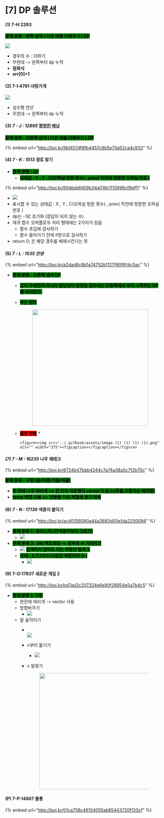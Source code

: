 # \[7] DP 솔루션

#### (1) 7-H:2293

<mark style="background-color:green;">**문제 분류 : 왼쪽 냅색 ( 다른 애들 더해주기 ) DP**</mark>

![](<../.gitbook/assets/image (3) (1) (1) (1).png>)

* 경우의 수 : 더하기
* 무한대 -> 왼쪽부터 dp 누적
* **점화식**
* **arr\[0]=1**

#### (2) 7-I:4781 사탕가게

![](<../.gitbook/assets/image (2) (1) (1) (1).png>)

* 실수형 연산
* 무한대 -> 왼쪽부터 dp 누적&#x20;

#### (3) _7 - J : 12865_ [평범한 배낭](https://www.acmicpc.net/problem/12865)

<mark style="background-color:green;">**문제 분류 : 오른쪽 냅색 ( 다른 애들 더해주기 ) DP**</mark>

{% embed url="http://boj.kr/9bf457df9fb4457c8b5e70a52ca4c933" %}

#### (4) _7 - K : 1513_ 경로 찾기

* <mark style="background-color:green;">**문제 분류 : DP**</mark>
  * <mark style="background-color:green;">**상태값 : X , Y , C(오락실 방문 횟수) , prev( 직전에 방문한 오락실 번호 )**</mark>

{% embed url="http://boj.kr/60dbddfd09b34a019c1115999cf9eff1" %}

* ![](<../.gitbook/assets/image (35).png>)
* 표시할 수 있는 상태값 : X , Y , C(오락실 방문 횟수) , prev( 직전에 방문한 오락실 번호 )
* dp는 -1로 초기화 (정답이 되지 않는 수)
* 재귀 함수 오버플로우 처리 형태에는 2가지가 있음
  * 함수 초입에 검사하기
  * 함수 들어가기 전에 if문으로 검사하기
* return 0; 은 해당 경우를 배제시킨다는 뜻

#### (5) _7 - L : 1535 안녕_

{% embed url="http://boj.kr/a2dad6c8b1a74752b1127f90f914c5ac" %}

* <mark style="background-color:green;">**문제 분류 : 오른쪽 냅색 DP**</mark>
  * <mark style="background-color:green;">**값이 무제한이 아니라 할당양이 한정된 경우에는 오른쪽에서 부터 시작하는 DP를 써야한다.**</mark>
  *   <mark style="background-color:green;">**푸는 원리**</mark>

      <figure><img src="../.gitbook/assets/image (1) (1) (1).png" alt="" width="375"><figcaption></figcaption></figure>
  * <mark style="background-color:red;">**틀린 방법**</mark>
    *

        <figure><img src="../.gitbook/assets/image (1) (1) (1) (1).png" alt="" width="375"><figcaption></figcaption></figure>



#### _(7) 7 - M : 16235_ 나무 재테크

{% embed url="http://boj.kr/6724b47bbb4244c7a74a38a5c7f2b70c" %}

<mark style="background-color:green;">**문제 분류 :  구현 (봄/여름/가을/겨울)**</mark>

* <mark style="background-color:green;">**한 칸에 나무 여러개 => 한 칸의 자료형이 vector가 됨 (나무를 오름차순 해야함)**</mark>
* <mark style="background-color:green;">**temp 배열 사용 => 양분을 다음 계절에 넣기 위해**</mark>

#### (8) _7 - N : 17136_ 색종이 붙이기

{% embed url="http://boj.kr/ac40156090a44a3883d00e1da2250094" %}

* <mark style="background-color:green;">**문제 분류 1 : 휴리스틱 (큰색종이부터 고르기)**</mark>
  * ![](<../.gitbook/assets/image (73).png>)
* <mark style="background-color:green;">**문제 분류 2 : dfs 백트래킹 -> 경우의 수 가지치기**</mark>
  * ![](<../.gitbook/assets/image (71).png>) <mark style="background-color:green;">**탐색하지 않아도 되는 부분은 탐색 X**</mark>
  * <mark style="background-color:green;">**상태 :  X,Y,CNT(사용한 색종이의 수 )**</mark>
    * ![](<../.gitbook/assets/image (72).png>)

#### (9) 7-O:17837 새로운 게임 2

{% embed url="http://boj.kr/bd7ad2c207324e6e90f28954e5a7b4c5" %}

* <mark style="background-color:green;">**문제 분류 1: 구현**</mark>
  * 한칸에 여러개 -> vector 사용
  * 방향바꾸기
    * ![](<../.gitbook/assets/image (79).png>)
  * 말 움직이기
    * \
      ![](<../.gitbook/assets/image (80).png>)
    * c부터 옮기기
      * ![](<../.gitbook/assets/image (82).png>)
    *   c 말찾기

        <div align="left">

        <figure><img src="../.gitbook/assets/image (81).png" alt="" width="375"><figcaption></figcaption></figure>

        </div>

#### (P) 7-P:14867 물통

{% embed url="http://boj.kr/01ca758c46154055ab85443720f133cf" %}
